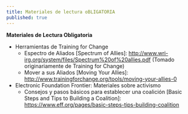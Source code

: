 ```yaml
---
title: Materiales de lectura oBLIGATORIA
published: true
---
```


**Materiales de Lectura Obligatoria**
<ul><li> Herramientas de Training for Change
<ul><li>Espectro de Aliados [Spectrum of Allies]: <a href="http://www.wri-irg.org/system/files/Spectrum%20of%20allies.pdf" target="_blank">http://www.wri-irg.org/system/files/Spectrum%20of%20allies.pdf</a> (Tomado originariamente de Training for Change)
<li>Mover a sus Aliados [Moving Your Allies]:  <a href="http://www.trainingforchange.org/tools/moving-your-allies-0" target="_blank">http://www.trainingforchange.org/tools/moving-your-allies-0</a>
</ul>
<li> Electronic Foundation Frontier: Materiales sobre activismo
<ul><li> Consejos y pasos básicos para establecer una coalición [Basic Steps and Tips to Building a Coalition]: <a href="https://www.eff.org/pages/basic-steps-tips-building-coalition" target="_blank">https://www.eff.org/pages/basic-steps-tips-building-coalition</a>
</ul>
</ul> 
